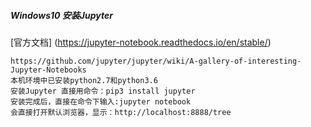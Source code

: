##### Windows10 安装Jupyter
[官方文档] (https://jupyter-notebook.readthedocs.io/en/stable/)

```
https://github.com/jupyter/jupyter/wiki/A-gallery-of-interesting-Jupyter-Notebooks
本机环境中已安装python2.7和python3.6
安装Jupyter 直接用命令：pip3 install jupyter
安装完成后，直接在命令下输入:jupyter notebook
会直接打开默认浏览器，显示：http://localhost:8888/tree
```


 